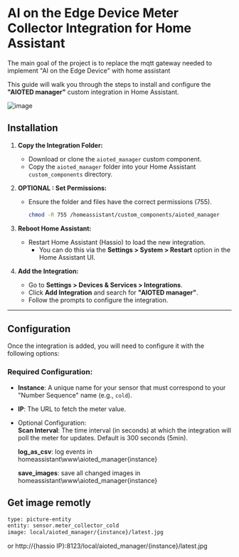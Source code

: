 # AI on the Edge Device  Meter Collector Integration for Home Assistant

The main goal of the project is to replace the mqtt gateway needed to implement "AI on the Edge Device" with home assistant

This guide will walk you through the steps to install and configure the **"AIOTED manager"** custom integration in Home Assistant.

![image](https://github.com/user-attachments/assets/30e62ae1-1644-4da6-88ca-04afc89f7647)


## Installation

1. **Copy the Integration Folder:**
   - Download or clone the `aioted_manager` custom component.
   - Copy the `aioted_manager` folder into your Home Assistant `custom_components` directory.

2. **OPTIONAL : Set Permissions:**
   - Ensure the folder and files have the correct permissions (755).
     ```bash
     chmod -R 755 /homeassistant/custom_components/aioted_manager
     ```

3. **Reboot Home Assistant:**
   - Restart Home Assistant (Hassio) to load the new integration.
     - You can do this via the **Settings > System > Restart** option in the Home Assistant UI.

4. **Add the Integration:**
   - Go to **Settings > Devices & Services > Integrations**.
   - Click **Add Integration** and search for **"AIOTED manager"**.
   - Follow the prompts to configure the integration.

---

## Configuration

Once the integration is added, you will need to configure it with the following options:

### Required Configuration:
- **Instance**: A unique name for your sensor that must correspond to your "Number Sequence" name (e.g., `cold`).
- **IP**: The URL to fetch the meter value.
- Optional Configuration: </br>
    **Scan Interval**: The time interval (in seconds) at which the integration will poll the meter for updates. Default is 300 seconds (5min).
  
    **log_as_csv**: log events in homeassistant\www\aioted_manager\{instance}
  
    **save_images**: save all changed images in homeassistant\www\aioted_manager\{instance}

## Get image remotly
```bash
type: picture-entity
entity: sensor.meter_collector_cold
image: local/aioted_manager/{instance}/latest.jpg
```
or http://{hassio IP}:8123/local/aioted_manager/{instance}/latest.jpg
